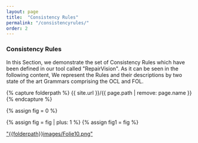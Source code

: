 ```yaml
---
layout: page
title:  "Consistency Rules"
permalink: "/consistencyrules/"
order: 2
---
```


### Consistency Rules

In this Section, we demonstrate the set of Consistency Rules which have been defined in our tool called "RepairVision". As it can be seen in the following content, We represent the Rules and their descriptions by two state of the art Grammars comprising the OCL and FOL.

{% capture folderpath %}
{{ site.url }}/{{ page.path | remove: page.name }}
{% endcapture %}

{% assign fig = 0 %}

{% assign fig = fig | plus: 1 %}
{% assign fig1 = fig %}

<a href="#fig:{{ fig1 }}" target="_blank"> 

"{{folderpath}}images/Folie10.png"

</a>
